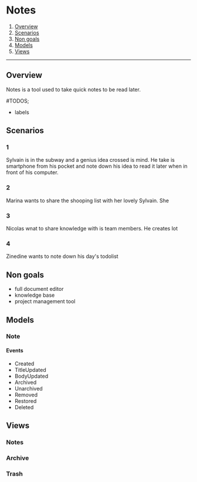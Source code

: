 # Notes

1. [Overview](#overview)
2. [Scenarios](#scenarios)
3. [Non goals](#non-goals)
4. [Models](#models)
5. [Views](#views)

-------------------

## Overview

Notes is a tool used to take quick notes to be read later.

#TODOS;
- labels

## Scenarios

### 1
Sylvain is in the subway and a genius idea crossed is mind. He take is smartphone from his pocket
and note down his idea to read it later when in front of his computer.


### 2
Marina wants to share the shooping list with her lovely Sylvain. She

### 3
Nicolas wnat to share knowledge with is team members. He creates lot

### 4
Zinedine wants to note down his day's todolist


## Non goals
- full document editor
- knowledge base
- project management tool


## Models

### Note

#### Events
- Created
- TitleUpdated
- BodyUpdated
- Archived
- Unarchived
- Removed
- Restored
- Deleted

## Views

### Notes

### Archive

### Trash
